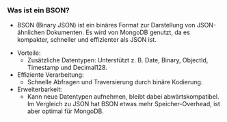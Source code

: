 ### Was ist ein BSON?

- BSON (Binary JSON) ist ein binäres Format zur Darstellung von JSON-ähnlichen Dokumenten. Es wird von MongoDB genutzt, da es kompakter, schneller und effizienter als JSON ist.

* Vorteile:
  - Zusätzliche Datentypen: Unterstützt z. B. Date, Binary, ObjectId, Timestamp und Decimal128.
* Effiziente Verarbeitung:
  - Schnelle Abfragen und Traversierung durch binäre Kodierung.
* Erweiterbarkeit:
  - Kann neue Datentypen aufnehmen, bleibt dabei abwärtskompatibel. Im Vergleich zu JSON hat BSON etwas mehr Speicher-Overhead, ist aber optimal für MongoDB.
